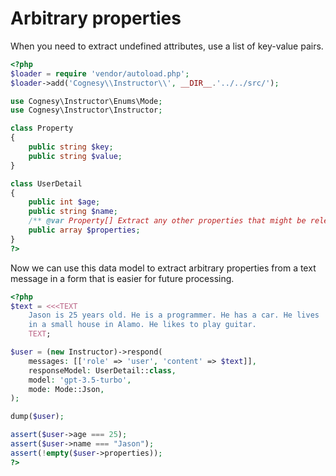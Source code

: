 # Arbitrary properties

When you need to extract undefined attributes, use a list of key-value pairs.

```php
<?php
$loader = require 'vendor/autoload.php';
$loader->add('Cognesy\\Instructor\\', __DIR__.'../../src/');

use Cognesy\Instructor\Enums\Mode;
use Cognesy\Instructor\Instructor;

class Property
{
    public string $key;
    public string $value;
}

class UserDetail
{
    public int $age;
    public string $name;
    /** @var Property[] Extract any other properties that might be relevant */
    public array $properties;
}
?>
```

Now we can use this data model to extract arbitrary properties from a text message
in a form that is easier for future processing.

```php
<?php
$text = <<<TEXT
    Jason is 25 years old. He is a programmer. He has a car. He lives
    in a small house in Alamo. He likes to play guitar.
    TEXT;

$user = (new Instructor)->respond(
    messages: [['role' => 'user', 'content' => $text]],
    responseModel: UserDetail::class,
    model: 'gpt-3.5-turbo',
    mode: Mode::Json,
);

dump($user);

assert($user->age === 25);
assert($user->name === "Jason");
assert(!empty($user->properties));
?>
```
